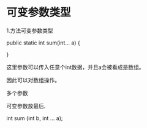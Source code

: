 # 可变参数类型

1.方法可变参数类型

public static int sum(int... a) {

}

这里参数可以传入任意个int数据，并且a会被看成是数组。

因此可以对数组操作。

多个参数

可变参数放最后.

int sum (int b, int ... a);